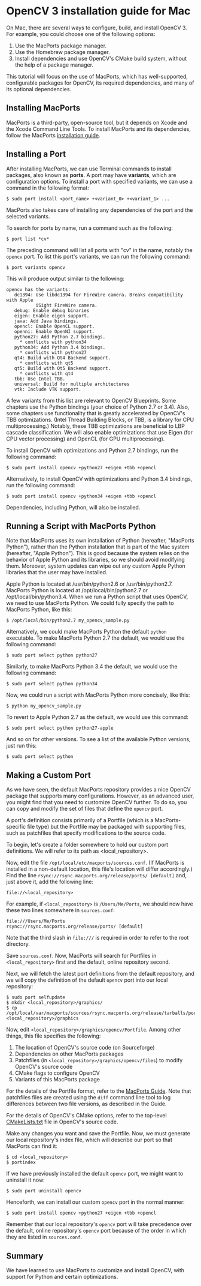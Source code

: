 # OpenCV 3 installation guide for Mac

On Mac, there are several ways to configure, build, and install OpenCV 3. For example, you could choose one of the following options:

1. Use the MacPorts package manager.
2. Use the Homebrew package manager.
3. Install dependencies and use OpenCV's CMake build system, without the help of a package manager.

This tutorial will focus on the use of MacPorts, which has well-supported, configurable packages for OpenCV, its required dependencies, and many of its optional dependencies.

## Installing MacPorts

MacPorts is a third-party, open-source tool, but it depends on Xcode and the Xcode Command Line Tools. To install MacPorts and its dependencies, follow the MacPorts [installation guide](https://www.macports.org/install.php).

## Installing a Port

After installing MacPorts, we can use Terminal commands to install packages, also known as **ports**. A port may have **variants**, which are configuration options. To install a port with specified variants, we can use a command in the following format:

    $ sudo port install <port_name> +<variant_0> +<variant_1> ...

MacPorts also takes care of installing any dependencies of the port and the selected variants.

To search for ports by name, run a command such as the following:

    $ port list *cv*

The preceding command will list all ports with "cv" in the name, notably the `opencv` port. To list this port's variants, we can run the following command:

    $ port variants opencv

This will produce output similar to the following:

```
opencv has the variants:
   dc1394: Use libdc1394 for FireWire camera. Breaks compatibility with Apple
           iSight FireWire camera.
   debug: Enable debug binaries
   eigen: Enable eigen support.
   java: Add Java bindings.
   opencl: Enable OpenCL support.
   openni: Enable OpenNI support.
   python27: Add Python 2.7 bindings.
     * conflicts with python34
   python34: Add Python 3.4 bindings.
     * conflicts with python27
   qt4: Build with Qt4 Backend support.
     * conflicts with qt5
   qt5: Build with Qt5 Backend support.
     * conflicts with qt4
   tbb: Use Intel TBB.
   universal: Build for multiple architectures
   vtk: Include VTK support.
```

A few variants from this list are relevant to OpenCV Blueprints. Some chapters use the Python bindings (your choice of Python 2.7 or 3.4). Also, some chapters use functionality that is greatly accelerated by OpenCV's TBB optimizations. (Intel Thread Building Blocks, or TBB, is a library for CPU multiprocessing.) Notably, these TBB optimizations are beneficial to LBP cascade classification. We will also enable optimizations that use Eigen (for CPU vector processing) and OpenCL (for GPU multiprocessing).

To install OpenCV with optimizations and Python 2.7 bindings, run the following command:

    $ sudo port install opencv +python27 +eigen +tbb +opencl

Alternatively, to install OpenCV with optimizations and Python 3.4 bindings, run the following command:

    $ sudo port install opencv +python34 +eigen +tbb +opencl

Dependencies, including Python, will also be installed.

## Running a Script with MacPorts Python

Note that MacPorts uses its own installation of Python (hereafter, "MacPorts Python"), rather than the Python installation that is part of the Mac system (hereafter, "Apple Python"). This is good because the system relies on the behavior of Apple Python and its libraries, so we should avoid modifying them. Moreover, system updates can wipe out any custom Apple Python libraries that the user may have installed.

Apple Python is located at /usr/bin/python2.6 or /usr/bin/python2.7. MacPorts Python is located at /opt/local/bin/python2.7 or /opt/local/bin/python3.4. When we run a Python script that uses OpenCV, we need to use MacPorts Python. We could fully specify the path to MacPorts Python, like this:

    $ /opt/local/bin/python2.7 my_opencv_sample.py

Alternatively, we could make MacPorts Python the default `python` executable. To make MacPorts Python 2.7 the default, we would use the following command:

    $ sudo port select python python27

Similarly, to make MacPorts Python 3.4 the default, we would use the following command: 

    $ sudo port select python python34

Now, we could run a script with MacPorts Python more concisely, like this:

    $ python my_opencv_sample.py

To revert to Apple Python 2.7 as the default, we would use this command:

    $ sudo port select python python27-apple

And so on for other versions. To see a list of the available Python versions, just run this:

    $ sudo port select python

## Making a Custom Port

As we have seen, the default MacPorts repository provides a nice OpenCV package that supports many configurations. However, as an advanced user, you might find that you need to customize OpenCV further. To do so, you can copy and modify the set of files that define the `opencv` port.

A port's definition consists primarily of a Portfile (which is a MacPorts-specific file type) but the Portfile may be packaged with supporting files, such as patchfiles that specify modifications to the source code.

To begin, let's create a folder somewhere to hold our custom port definitions. We will refer to its path as <local_repository>.

Now, edit the file `/opt/local/etc/macports/sources.conf`. (If MacPorts is installed in a non-default location, this file's location will differ accordingly.) Find the line `rsync://rsync.macports.org/release/ports/ [default]` and, just above it, add the following line:

    file://<local_repository>

For example, if `<local_repository>` is `/Users/Me/Ports`, we should now have these two lines somewhere in `sources.conf`:

    file:///Users/Me/Ports
    rsync://rsync.macports.org/release/ports/ [default]

Note that the third slash in `file:///` is required in order to refer to the root directory.

Save `sources.conf`. Now, MacPorts will search for Portfiles in `<local_repository>` first and the default, online repository second.

Next, we will fetch the latest port definitions from the default repository, and we will copy the definition of the default `opencv` port into our local repository:

    $ sudo port selfupdate
    $ mkdir <local_repository>/graphics/
    $ cp /opt/local/var/macports/sources/rsync.macports.org/release/tarballs/ports/graphics/opencv <local_repository>/graphics

Now, edit `<local_repository>/graphics/opencv/Portfile`. Among other things, this file specifies the following:

1. The location of OpenCV's source code (on Sourceforge)
2. Dependencies on other MacPorts packages
3. Patchfiles (in `<local_repository>/graphics/opencv/files`) to modify OpenCV's source code
4. CMake flags to configure OpenCV
5. Variants of this MacPorts package

For the details of the Portfile format, refer to the [MacPorts Guide](http://guide.macports.org/#development). Note that patchfiles files are created using the `diff` command line tool to log differences between two file versions, as described in the Guide.

For the details of OpenCV's CMake options, refer to the top-level [CMakeLists.txt](https://github.com/Itseez/opencv/blob/master/CMakeLists.txt) file in OpenCV's source code.

Make any changes you want and save the Portfile. Now, we must generate our local repository's index file, which will describe our port so that MacPorts can find it:

    $ cd <local_repository>
    $ portindex

If we have previously installed the default `opencv` port, we might want to uninstall it now:

    $ sudo port uninstall opencv

Henceforth, we can install our custom `opencv` port in the normal manner:

    $ sudo port install opencv +python27 +eigen +tbb +opencl

Remember that our local repository's `opencv` port will take precedence over the default, online repository's `opencv` port because of the order in which they are listed in `sources.conf`.

## Summary

We have learned to use MacPorts to customize and install OpenCV, with support for Python and certain optimizations.
